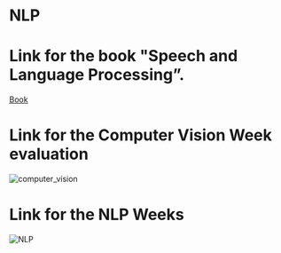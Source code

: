 # NLP
# Link for the book "Speech and Language Processing”.
[Book](https://www.dropbox.com/scl/fi/fs7usv1fa0sfjkc66h90c/speech_and_language_processing_ed3book.pdf?rlkey=pjv3y6vj4pdshdgi306rkfxrp&dl=0)


# Link for the Computer Vision Week evaluation
![computer_vision](https://github.com/khusrave/NLP/assets/102155132/03b85552-64a0-4d30-8fe2-0c528be80859)



# Link for the NLP Weeks
![NLP](https://github.com/khusrave/NLP/assets/102155132/b5e0ba25-f1d5-4479-997c-61d786896234)

